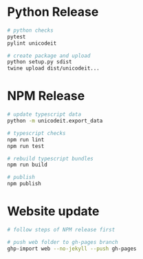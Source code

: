 # Python Release

```sh
# python checks
pytest
pylint unicodeit

# create package and upload
python setup.py sdist
twine upload dist/unicodeit...
```


# NPM Release

```sh
# update typescript data
python -m unicodeit.export_data

# typescript checks
npm run lint
npm run test

# rebuild typescript bundles
npm run build

# publish
npm publish
```


# Website update

```sh
# follow steps of NPM release first

# push web folder to gh-pages branch
ghp-import web --no-jekyll --push gh-pages
```
